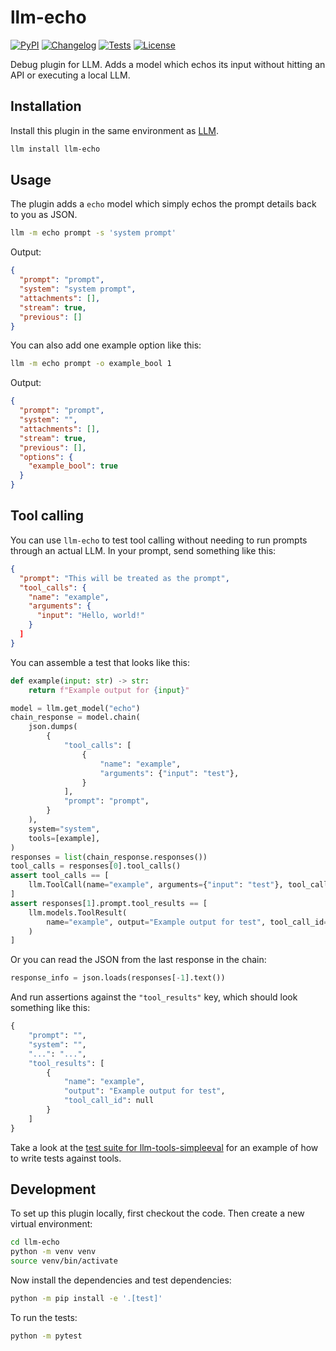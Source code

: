 # llm-echo

[![PyPI](https://img.shields.io/pypi/v/llm-echo.svg)](https://pypi.org/project/llm-echo/)
[![Changelog](https://img.shields.io/github/v/release/simonw/llm-echo?include_prereleases&label=changelog)](https://github.com/simonw/llm-echo/releases)
[![Tests](https://github.com/simonw/llm-echo/actions/workflows/test.yml/badge.svg)](https://github.com/simonw/llm-echo/actions/workflows/test.yml)
[![License](https://img.shields.io/badge/license-Apache%202.0-blue.svg)](https://github.com/simonw/llm-echo/blob/main/LICENSE)

Debug plugin for LLM. Adds a model which echos its input without hitting an API or executing a local LLM.

## Installation

Install this plugin in the same environment as [LLM](https://llm.datasette.io/).
```bash
llm install llm-echo
```
## Usage

The plugin adds a `echo` model which simply echos the prompt details back to you as JSON.

```bash
llm -m echo prompt -s 'system prompt'
```
Output:
```json
{
  "prompt": "prompt",
  "system": "system prompt",
  "attachments": [],
  "stream": true,
  "previous": []
}
```
You can also add one example option like this:
```bash
llm -m echo prompt -o example_bool 1
```
Output:
```json
{
  "prompt": "prompt",
  "system": "",
  "attachments": [],
  "stream": true,
  "previous": [],
  "options": {
    "example_bool": true
  }
}
```

## Tool calling

You can use `llm-echo` to test tool calling without needing to run prompts through an actual LLM. In your prompt, send something like this:

```json
{
  "prompt": "This will be treated as the prompt",
  "tool_calls": {
    "name": "example",
    "arguments": {
      "input": "Hello, world!"
    }
  ]
}
```
You can assemble a test that looks like this:
```python
def example(input: str) -> str:
    return f"Example output for {input}"

model = llm.get_model("echo")
chain_response = model.chain(
    json.dumps(
        {
            "tool_calls": [
                {
                    "name": "example",
                    "arguments": {"input": "test"},
                }
            ],
            "prompt": "prompt",
        }
    ),
    system="system",
    tools=[example],
)
responses = list(chain_response.responses())
tool_calls = responses[0].tool_calls()
assert tool_calls == [
    llm.ToolCall(name="example", arguments={"input": "test"}, tool_call_id=None)
]
assert responses[1].prompt.tool_results == [
    llm.models.ToolResult(
        name="example", output="Example output for test", tool_call_id=None
    )
]
```
Or you can read the JSON from the last response in the chain:
```python
response_info = json.loads(responses[-1].text())
```
And run assertions against the `"tool_results"` key, which should look something like this:
```python
{
    "prompt": "",
    "system": "",
    "...": "...",
    "tool_results": [
        {
            "name": "example",
            "output": "Example output for test",
            "tool_call_id": null
        }
    ]
}
```
Take a look at the [test suite for llm-tools-simpleeval](https://github.com/simonw/llm-tools-simpleeval/blob/main/tests/test_tools_simpleeval.py) for an example of how to write tests against tools.

## Development

To set up this plugin locally, first checkout the code. Then create a new virtual environment:
```bash
cd llm-echo
python -m venv venv
source venv/bin/activate
```
Now install the dependencies and test dependencies:
```bash
python -m pip install -e '.[test]'
```
To run the tests:
```bash
python -m pytest
```
